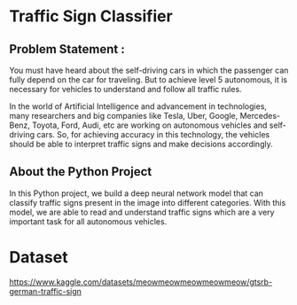 # Traffic Sign Classifier     

## Problem Statement : 
You must have heard about the self-driving cars in which the passenger can fully depend on the car for traveling. 
But to achieve level 5 autonomous, it is necessary for vehicles to understand and follow all traffic rules.

In the world of Artificial Intelligence and advancement in technologies, many researchers and big companies like Tesla, Uber, Google, Mercedes-Benz, Toyota, Ford, Audi, etc are working on autonomous vehicles and self-driving cars. 
So, for achieving accuracy in this technology, the vehicles should be able to interpret traffic signs and make decisions accordingly.


## About the Python Project
In this Python project, we build a deep neural network model that can classify traffic signs present in the image into different categories. 
With this model, we are able to read and understand traffic signs which are a very important task for all autonomous vehicles.

# Dataset 
https://www.kaggle.com/datasets/meowmeowmeowmeowmeow/gtsrb-german-traffic-sign


